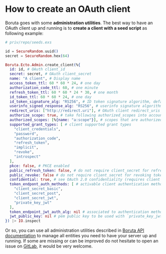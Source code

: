 # How to create an OAuth client

Boruta goes with some __administration utilities__. The best way to have an OAuth client up and running is to __create a client with a seed script__ as following example:

```elixir
# priv/repo/seeds.exs

id = SecureRandom.uuid()
secret = SecureRandom.hex(64)

Boruta.Ecto.Admin.create_client(%{
  id: id, # OAuth client_id
  secret: secret, # OAuth client_secret
  name: "A client", # Display name
  access_token_ttl: 60 * 60 * 24, # one day
  authorization_code_ttl: 60, # one minute
  refresh_token_ttl: 60 * 60 * 24 * 30, # one month
  id_token_ttl: 60 * 60 * 24, # one day
  id_token_signature_alg: "RS256", # ID token signature algorithm, defaults to "RS512"
  userinfo_signed_response_alg: "RS256", # userinfo signature algorithm, defaults to nil (no signature)
  redirect_uris: ["http://redirect.uri"], # OAuth client redirect_uris
  authorize_scope: true, # take following authorized_scopes into account (skip public scopes)
  authorized_scopes: [%{name: "a:scope"}], # scopes that are authorized using this client
  supported_grant_types: [ # client supported grant types
    "client_credentials",
    "password",
    "authorization_code",
    "refresh_token",
    "implicit",
    "revoke",
    "introspect"
  ],
  pkce: false, # PKCE enabled
  public_refresh_token: false, # do not require client_secret for refreshing tokens
  public_revoke: false # do not require client_secret for revoking tokens
  confidential: true, # see OAuth 2.0 confidentiality (requires client secret for some flows)
  token_endpont_auth_methods: [ # activable client authentication methods
    "client_secret_basic",
    "client_secret_post",
    "client_secret_jwt",
    "private_key_jwt"
  ],
  token_endpoint_jwt_auth_alg: nil # associated to authentication methods, the algorithm to use along
  jwt_public_key: nil # pem public key to be used with `private_key_jwt` authentication method
}) |> IO.inspect
```

Or so, you can use all administration utilities described in [Boruta API documentation](https://hexdocs.pm/boruta/Boruta.Ecto.Admin.html) to manage all entities you need to have your server up and running. If some are missing or can be improved do not hesitate to open an issue on [GitLab](https://gitlab.com/patatoid/boruta_auth/-/issues), it would be very welcome.
